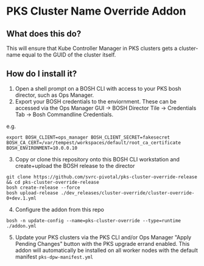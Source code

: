 # PKS Cluster Name Override Addon

## What does this do?

This will ensure that Kube Controller Manager in PKS clusters gets a cluster-name equal to the GUID of the cluster itself.  


## How do I install it?

1. Open a shell prompt on a BOSH CLI with access to your PKS bosh director, such as Ops Manager.
2. Export your BOSH credentials to the enviornment.  These can be accessed via the Ops Manager GUI -> BOSH Director Tile -> Credentials Tab -> Bosh Commandline Credentials.    

e.g.
```
export BOSH_CLIENT=ops_manager BOSH_CLIENT_SECRET=fakesecret BOSH_CA_CERT=/var/tempest/workspaces/default/root_ca_certificate  BOSH_ENVIRONMENT=10.0.0.10
```
3. Copy or clone this repository onto this BOSH CLI workstation and create+upload the BOSH release to the director

```
git clone https://github.com/svrc-pivotal/pks-cluster-override-release && cd pks-cluster-override-release
bosh create-release --force
bosh upload-release ./dev_releases/cluster-override/cluster-override-0+dev.1.yml 

```
4. Configure the addon from this repo
```
bosh -n update-config --name=pks-cluster-override --type=runtime ./addon.yml
```
5. Update your PKS clusters via the PKS CLI and/or Ops Manager "Apply Pending Changes" button with the PKS upgrade errand enabled.  This addon will automatically be installed on all worker nodes with the default manifest `pks-dpw-manifest.yml`



